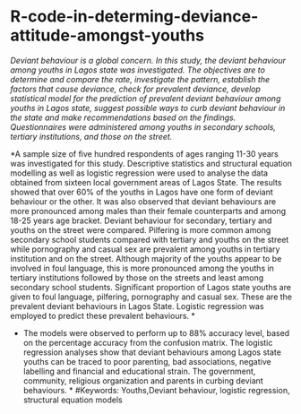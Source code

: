 # R-code-in-determing-deviance-attitude-amongst-youths

*Deviant behaviour is a global concern. In this study, the deviant behaviour among youths in Lagos state was investigated. The objectives are to determine and compare the rate, investigate the pattern, establish the factors that cause deviance, check for prevalent deviance, develop statistical model for the prediction of prevalent deviant behaviour among youths in Lagos state, suggest possible ways to curb deviant behaviour in the state and make recommendations based on the findings. Questionnaires were administered among youths in secondary schools, tertiary institutions, and those on the street.* 

*A sample size of five hundred respondents of ages ranging 11-30 years was investigated for this study. Descriptive statistics and structural equation modelling as well as logistic regression were used to analyse the data obtained from sixteen local government areas of Lagos State. The results showed that over 60% of the youths in Lagos have one form of deviant behaviour or the other. It was also observed that deviant behaviours are more pronounced among males than their female counterparts and among 18-25 years age bracket. Deviant behaviour for secondary, tertiary and youths on the street were compared. Pilfering is more common among secondary school students compared with tertiary and youths on the street while pornography and casual sex are prevalent among youths in tertiary institution and on the street.  Although majority of the youths appear to be involved in foul language, this is more pronounced among the youths in tertiary institutions followed by those on the streets and least among secondary school students. Significant proportion of Lagos state youths are given to foul language, pilfering, pornography and casual sex. These are the prevalent deviant behaviours in Lagos State. Logistic regression was employed to predict these prevalent behaviours. *
* The models were observed to perform up to 88% accuracy level, based on the percentage accuracy from the confusion matrix. The logistic regression analyses show that deviant behaviours among Lagos state youths can be traced to poor parenting, bad associations, negative labelling and financial and educational strain. The government, community, religious organization and parents in curbing deviant behaviours. *
#Keywords:	Youths,Deviant behaviour, logistic regression, structural equation models

